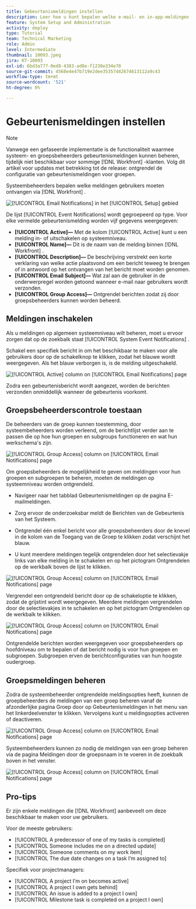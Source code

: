```yaml
---
title: Gebeurtenismeldingen instellen
description: Leer hoe u kunt bepalen welke e-mail- en in-app-meldingen gebruikers ontvangen door gebeurtenismeldingen te beheren.
feature: System Setup and Administration
activity: deploy
type: Tutorial
team: Technical Marketing
role: Admin
level: Intermediate
thumbnail: 10093.jpeg
jira: KT-10093
exl-id: 6bd3a777-0ed8-4383-ad8e-f1238e334e78
source-git-commit: 4568e4e47b719e2dee35357d42674613112a9c43
workflow-type: tm+mt
source-wordcount: '521'
ht-degree: 0%

---
```


<!--
this has the same content as the system administrator notification setup and mangement section of the email and inapp notificiations learning path
-->

<!--
add URL link in the note at the top of the LP
-->

# Gebeurtenismeldingen instellen

>[!NOTE]
>
>Vanwege een gefaseerde implementatie is de functionaliteit waarmee systeem- en groepsbeheerders gebeurtenismeldingen kunnen beheren, tijdelijk niet beschikbaar voor sommige [!DNL Workfront] -klanten. Volg dit artikel voor updates met betrekking tot de release: ontgrendel de configuratie van gebeurtenismeldingen voor groepen.

Systeembeheerders bepalen welke meldingen gebruikers moeten ontvangen via [!DNL Workfront] .

![[!UICONTROL Email Notifications] in het [!UICONTROL Setup] gebied &#x200B;](assets/admin-fund-notifications-1.png)

De lijst [!UICONTROL Event Notifications] wordt gegroepeerd op type. Voor elke vermelde gebeurtenismelding worden vijf gegevens weergegeven:

* **[!UICONTROL Active]—** Met de kolom [!UICONTROL Active] kunt u een melding in- of uitschakelen op systeemniveau.
* **[!UICONTROL Name]—** Dit is de naam van de melding binnen [!DNL Workfront] .
* **[!UICONTROL Description]—** De beschrijving verstrekt een korte verklaring van welke actie plaatsvond om een bericht teweeg te brengen of in antwoord op het ontvangen van het bericht moet worden genomen.
* **[!UICONTROL Email Subject]—** Wat zal aan de gebruiker in de onderwerpregel worden getoond wanneer e-mail naar gebruikers wordt verzonden.
* **[!UICONTROL Group Access]—** Ontgrendel berichten zodat zij door groepsbeheerders kunnen worden beheerd.

## Meldingen inschakelen

Als u meldingen op algemeen systeemniveau wilt beheren, moet u ervoor zorgen dat op de zoekbalk staat [!UICONTROL System Event Notifications] .

Schakel een specifiek bericht in om het beschikbaar te maken voor alle gebruikers door op de schakelknop te klikken, zodat het blauwe wordt weergegeven. Als het blauw verborgen is, is de melding uitgeschakeld.

![[!UICONTROL Active] column on [!UICONTROL Email Notifications] page &#x200B;](assets/admin-fund-notifications-2.png)

Zodra een gebeurtenisbericht wordt aangezet, worden de berichten verzonden onmiddellijk wanneer de gebeurtenis voorkomt.

## Groepsbeheerderscontrole toestaan

De beheerders van de groep kunnen toestemming, door systeembeheerders worden verleend, om de berichtlijst verder aan te passen die op hoe hun groepen en subgroups functioneren en wat hun werkschema&#39;s zijn.

![[!UICONTROL Group Access] column on [!UICONTROL Email Notifications] page &#x200B;](assets/ganotifications_01.png)

Om groepsbeheerders de mogelijkheid te geven om meldingen voor hun groepen en subgroepen te beheren, moeten de meldingen op systeemniveau worden ontgrendeld.

* Navigeer naar het tabblad Gebeurtenismeldingen op de pagina E-mailmeldingen.

* Zorg ervoor de onderzoeksbar meldt de Berichten van de Gebeurtenis van het Systeem.

* Ontgrendel één enkel bericht voor alle groepsbeheerders door de knevel in de kolom van de Toegang van de Groep te klikken zodat verschijnt het blauw.

* U kunt meerdere meldingen tegelijk ontgrendelen door het selectievakje links van elke melding in te schakelen en op het pictogram Ontgrendelen op de werkbalk boven de lijst te klikken.

![[!UICONTROL Group Access] column on [!UICONTROL Email Notifications] page &#x200B;](assets/ganotifications_02.png)

Vergrendel een ontgrendeld bericht door op de schakeloptie te klikken, zodat de grijstint wordt weergegeven. Meerdere meldingen vergrendelen door de selectievakjes in te schakelen en op het pictogram Ontgrendelen op de werkbalk te klikken.

![[!UICONTROL Group Access] column on [!UICONTROL Email Notifications] page &#x200B;](assets/ganotifications_03.png)

Ontgrendelde berichten worden weergegeven voor groepsbeheerders op hoofdniveau om te bepalen of dat bericht nodig is voor hun groepen en subgroepen. Subgroepen erven de berichtconfiguraties van hun hoogste oudergroep. ﻿


## Groepsmeldingen beheren

Zodra de systeembeheerder ontgrendelde meldingsopties heeft, kunnen de groepbeheerders de meldingen van een groep beheren vanaf de afzonderlijke pagina Groep door op Gebeurtenismeldingen in het menu van het linkerdeelvenster te klikken. Vervolgens kunt u meldingsopties activeren of deactiveren.

![[!UICONTROL Group Access] column on [!UICONTROL Email Notifications] page &#x200B;](assets/managegroupnotifications_01.png)

Systeembeheerders kunnen zo nodig de meldingen van een groep beheren via de pagina Meldingen door de groepsnaam in te voeren in de zoekbalk boven in het venster.

![[!UICONTROL Group Access] column on [!UICONTROL Email Notifications] page &#x200B;](assets/managegroupnotifications_02.png)

## Pro-tips

Er zijn enkele meldingen die [!DNL Workfront] aanbeveelt om deze beschikbaar te maken voor uw gebruikers.

Voor de meeste gebruikers:

* [!UICONTROL A predecessor of one of my tasks is completed]
* [!UICONTROL Someone includes me on a directed update]
* [!UICONTROL Someone comments on my work item]
* [!UICONTROL The due date changes on a task I’m assigned to]


Specifiek voor projectmanagers:

* [!UICONTROL A project I’m on becomes active]
* [!UICONTROL A project I own gets behind]
* [!UICONTROL An issue is added to a project I own]
* [!UICONTROL Milestone task is completed on a project I own]

<!--
learn more URLs
-->
